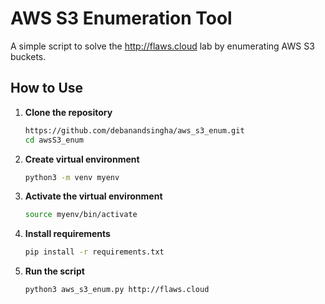 # AWS S3 Enumeration Tool

A simple script to solve the http://flaws.cloud lab by enumerating AWS S3 buckets.

## How to Use

1. **Clone the repository**
   ```bash
   https://github.com/debanandsingha/aws_s3_enum.git
   cd awsS3_enum
   ```

2. **Create virtual environment**
   ```bash
   python3 -m venv myenv
   ```

3. **Activate the virtual environment**
   ```bash
   source myenv/bin/activate
   ```

4. **Install requirements**
   ```bash
   pip install -r requirements.txt
   ```

5. **Run the script**
   ```bash
   python3 aws_s3_enum.py http://flaws.cloud
   ```
